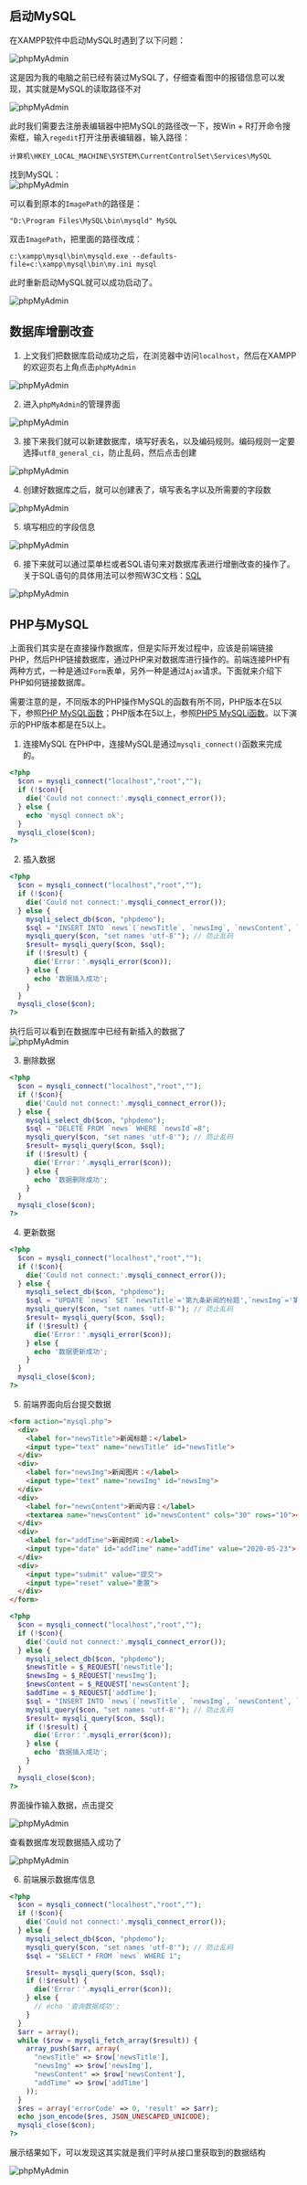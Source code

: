 ## 启动MySQL

在XAMPP软件中启动MySQL时遇到了以下问题：  

![phpMyAdmin](../.vuepress/public/assets/image/document/phpMyAdmin1.png 'phpMyAdmin')  

这是因为我的电脑之前已经有装过MySQL了，仔细查看图中的报错信息可以发现，其实就是MySQL的读取路径不对

![phpMyAdmin](../.vuepress/public/assets/image/document/phpMyAdmin2.png 'phpMyAdmin')

此时我们需要去注册表编辑器中把MySQL的路径改一下，按Win + R打开命令搜索框，输入`regedit`打开注册表编辑器，输入路径： 

```
计算机\HKEY_LOCAL_MACHINE\SYSTEM\CurrentControlSet\Services\MySQL
```

找到MySQL：  
![phpMyAdmin](../.vuepress/public/assets/image/document/phpMyAdmin3.png 'phpMyAdmin')

可以看到原本的`ImagePath`的路径是：

```
"D:\Program Files\MySQL\bin\mysqld" MySQL
```

双击`ImagePath`，把里面的路径改成：

```
c:\xampp\mysql\bin\mysqld.exe --defaults-file=c:\xampp\mysql\bin\my.ini mysql
```

此时重新启动MySQL就可以成功启动了。

![phpMyAdmin](../.vuepress/public/assets/image/document/phpMyAdmin4.png 'phpMyAdmin')

## 数据库增删改查

1. 上文我们把数据库启动成功之后，在浏览器中访问`localhost`，然后在XAMPP的欢迎页右上角点击`phpMyAdmin`  

![phpMyAdmin](../.vuepress/public/assets/image/document/phpMyAdmin5.png 'phpMyAdmin')  

2. 进入`phpMyAdmin`的管理界面

![phpMyAdmin](../.vuepress/public/assets/image/document/phpMyAdmin6.png 'phpMyAdmin')

3. 接下来我们就可以新建数据库，填写好表名，以及编码规则。编码规则一定要选择`utf8_general_ci`，防止乱码，然后点击创建

![phpMyAdmin](../.vuepress/public/assets/image/document/phpMyAdmin7.png 'phpMyAdmin')

4. 创建好数据库之后，就可以创建表了，填写表名字以及所需要的字段数

![phpMyAdmin](../.vuepress/public/assets/image/document/phpMyAdmin8.png 'phpMyAdmin')

5. 填写相应的字段信息

![phpMyAdmin](../.vuepress/public/assets/image/document/phpMyAdmin9.png 'phpMyAdmin')

6. 接下来就可以通过菜单栏或者SQL语句来对数据库表进行增删改查的操作了。关于SQL语句的具体用法可以参照W3C文档：[SQL](https://www.w3school.com.cn/sql/index.asp)

![phpMyAdmin](../.vuepress/public/assets/image/document/phpMyAdmin10.png 'phpMyAdmin')

## PHP与MySQL

上面我们其实是在直接操作数据库，但是实际开发过程中，应该是前端链接PHP，然后PHP链接数据库，通过PHP来对数据库进行操作的。前端连接PHP有两种方式，一种是通过`Form`表单，另外一种是通过`Ajax`请求。下面就来介绍下PHP如何链接数据库。  

需要注意的是，不同版本的PHP操作MySQL的函数有所不同，PHP版本在5以下，参照[PHP MySQL函数](https://www.w3school.com.cn/php/php_ref_mysql.asp)；PHP版本在5以上，参照[PHP5 MySQLi函数](https://www.w3school.com.cn/php/php_ref_mysqli.asp)。以下演示的PHP版本都是在5以上。

1. 连接MySQL
在PHP中，连接MySQL是通过`mysqli_connect()`函数来完成的。

```php
<?php
  $con = mysqli_connect("localhost","root","");
  if (!$con){
    die('Could not connect:'.mysqli_connect_error());
  } else {
    echo 'mysql connect ok';
  }
  mysqli_close($con);
?>
```

2. 插入数据

```php
<?php
  $con = mysqli_connect("localhost","root","");
  if (!$con){
    die('Could not connect:'.mysqli_connect_error());
  } else {
    mysqli_select_db($con, "phpdemo");
    $sql = "INSERT INTO `news`(`newsTitle`, `newsImg`, `newsContent`, `addTime`) VALUES ('新闻标题','新闻图片','新闻内容','2020-05-23')";
    mysqli_query($con, "set names 'utf-8'"); // 防止乱码
    $result= mysqli_query($con, $sql);
    if (!$result) {
      die('Error：'.mysqli_error($con));
    } else {
      echo '数据插入成功';
    }
  }
  mysqli_close($con);
?>
```
执行后可以看到在数据库中已经有新插入的数据了  
![phpMyAdmin](../.vuepress/public/assets/image/document/phpMyAdmin11.png 'phpMyAdmin')

3. 删除数据

```php
<?php
  $con = mysqli_connect("localhost","root","");
  if (!$con){
    die('Could not connect:'.mysqli_connect_error());
  } else {
    mysqli_select_db($con, "phpdemo");
    $sql = "DELETE FROM `news` WHERE `newsId`=8";
    mysqli_query($con, "set names 'utf-8'"); // 防止乱码
    $result= mysqli_query($con, $sql);
    if (!$result) {
      die('Error：'.mysqli_error($con));
    } else {
      echo '数据删除成功';
    }
  }
  mysqli_close($con);
?>
```

4. 更新数据

```php
<?php
  $con = mysqli_connect("localhost","root","");
  if (!$con){
    die('Could not connect:'.mysqli_connect_error());
  } else {
    mysqli_select_db($con, "phpdemo");
    $sql = "UPDATE `news` SET `newsTitle`='第九条新闻的标题',`newsImg`='第九条新闻的图片' WHERE `newsId`=9";
    mysqli_query($con, "set names 'utf-8'"); // 防止乱码
    $result= mysqli_query($con, $sql);
    if (!$result) {
      die('Error：'.mysqli_error($con));
    } else {
      echo '数据更新成功';
    }
  }
  mysqli_close($con);
?>
```

5. 前端界面向后台提交数据

```html
<form action="mysql.php">
  <div>
    <label for="newsTitle">新闻标题：</label>
    <input type="text" name="newsTitle" id="newsTitle">
  </div>
  <div>
    <label for="newsImg">新闻图片：</label>
    <input type="text" name="newsImg" id="newsImg">
  </div>
  <div>
    <label for="newsContent">新闻内容：</label>
    <textarea name="newsContent" id="newsContent" cols="30" rows="10"></textarea>
  </div>
  <div>
    <label for="addTime">新闻时间：</label>
    <input type="date" id="addTime" name="addTime" value="2020-05-23">
  </div>
  <div>
    <input type="submit" value="提交">
    <input type="reset" value="重置">
  </div>
</form>
```
```php
<?php
  $con = mysqli_connect("localhost","root","");
  if (!$con){
    die('Could not connect:'.mysqli_connect_error());
  } else {
    mysqli_select_db($con, "phpdemo");
    $newsTitle = $_REQUEST['newsTitle'];
    $newsImg = $_REQUEST['newsImg'];
    $newsContent = $_REQUEST['newsContent'];
    $addTime = $_REQUEST['addTime'];
    $sql = "INSERT INTO `news`(`newsTitle`, `newsImg`, `newsContent`, `addTime`) VALUES ('".$newsTitle."', '".$newsImg."', '".$newsContent."', '".$addTime."')";
    mysqli_query($con, "set names 'utf-8'"); // 防止乱码
    $result= mysqli_query($con, $sql);
    if (!$result) {
      die('Error：'.mysqli_error($con));
    } else {
      echo '数据插入成功';
    }
  }
  mysqli_close($con);
?>
```

界面操作输入数据，点击提交

![phpMyAdmin](../.vuepress/public/assets/image/document/phpMyAdmin12.png 'phpMyAdmin')

查看数据库发现数据插入成功了

![phpMyAdmin](../.vuepress/public/assets/image/document/phpMyAdmin13.png 'phpMyAdmin')

6. 前端展示数据库信息

```php
<?php
  $con = mysqli_connect("localhost","root","");
  if (!$con){
    die('Could not connect:'.mysqli_connect_error());
  } else {
    mysqli_select_db($con, "phpdemo");
    mysqli_query($con, "set names 'utf-8'"); // 防止乱码
    $sql = "SELECT * FROM `news` WHERE 1";

    $result= mysqli_query($con, $sql);
    if (!$result) {
      die('Error：'.mysqli_error($con));
    } else {
      // echo '查询数据成功';
    }
  }
  $arr = array();
  while ($row = mysqli_fetch_array($result)) {
    array_push($arr, array(
      "newsTitle" => $row['newsTitle'],
      "newsImg" => $row['newsImg'],
      "newsContent" => $row['newsContent'],
      "addTime" => $row['addTime']
    ));
  }
  $res = array('errorCode' => 0, 'result' => $arr);
  echo json_encode($res, JSON_UNESCAPED_UNICODE);
  mysqli_close($con);
?>
```

展示结果如下，可以发现这其实就是我们平时从接口里获取到的数据结构

![phpMyAdmin](../.vuepress/public/assets/image/document/phpMyAdmin14.png 'phpMyAdmin')
